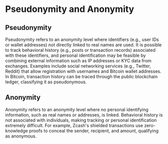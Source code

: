# Pseudonymity and Anonymity

## Pseudonymity

Pseudonymity refers to an anonymity level where identifiers (e.g., user IDs or wallet addresses) not directly linked to real names are used. It is possible to track behavioral history (e.g., posts or transaction records) associated with these identifiers, and personal identification may be feasible by combining external information such as IP addresses or KYC data from exchanges. Examples include social networking services (e.g., Twitter, Reddit) that allow registration with usernames and Bitcoin wallet addresses. In Bitcoin, transaction history can be traced through the public blockchain ledger, classifying it as pseudonymous.

## Anonymity

Anonymity refers to an anonymity level where no personal identifying information, such as real names or addresses, is linked. Behavioral history is not associated with individuals, making tracking or personal identification extremely difficult. For example, Zcash's shielded transactions use zero-knowledge proofs to conceal the sender, recipient, and amount, qualifying as anonymous.
